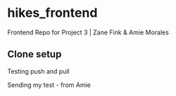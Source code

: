 # hikes_frontend
Frontend Repo for Project 3 | Zane Fink &amp; Amie Morales

## Clone setup
  Testing push and pull


Sending my test - from Amie